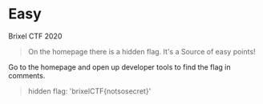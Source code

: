 # Easy

Brixel CTF 2020

>On the homepage there is a hidden flag. It's a Source of easy points!

Go to the homepage and open up developer tools to find the flag in comments.

> hidden flag: 'brixelCTF{notsosecret}'